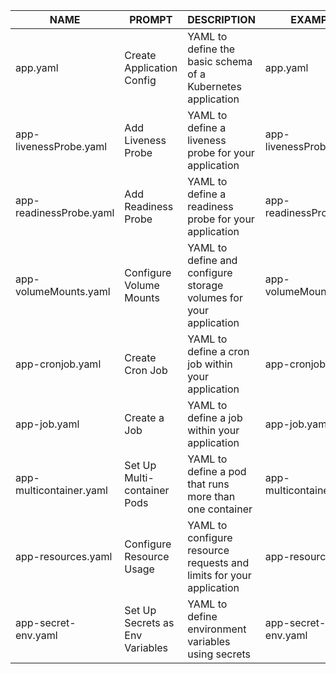 | NAME                      | PROMPT                            | DESCRIPTION                                           | EXAMPLE                    |
|---------------------------|-----------------------------------|-------------------------------------------------------|----------------------------|
| app.yaml                  | Create Application Config        | YAML to define the basic schema of a Kubernetes application | app.yaml                   |
| app-livenessProbe.yaml    | Add Liveness Probe                | YAML to define a liveness probe for your application   | app-livenessProbe.yaml     |
| app-readinessProbe.yaml   | Add Readiness Probe               | YAML to define a readiness probe for your application  | app-readinessProbe.yaml    |
| app-volumeMounts.yaml     | Configure Volume Mounts           | YAML to define and configure storage volumes for your application | app-volumeMounts.yaml      |
| app-cronjob.yaml          | Create Cron Job                   | YAML to define a cron job within your application       | app-cronjob.yaml           |
| app-job.yaml              | Create a Job                       | YAML to define a job within your application            | app-job.yaml               |
| app-multicontainer.yaml   | Set Up Multi-container Pods        | YAML to define a pod that runs more than one container   | app-multicontainer.yaml    |
| app-resources.yaml        | Configure Resource Usage           | YAML to configure resource requests and limits for your application | app-resources.yaml         |
| app-secret-env.yaml       | Set Up Secrets as Env Variables    | YAML to define environment variables using secrets      | app-secret-env.yaml        |
